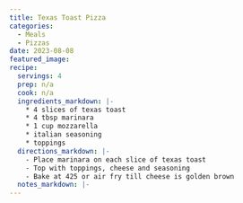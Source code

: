 ```yaml
---
title: Texas Toast Pizza
categories: 
  - Meals
  - Pizzas
date: 2023-08-08
featured_image: 
recipe:
  servings: 4
  prep: n/a
  cook: n/a
  ingredients_markdown: |-
    * 4 slices of texas toast
    * 4 tbsp marinara 
    * 1 cup mozzarella 
    * italian seasoning
    * toppings
  directions_markdown: |-
    - Place marinara on each slice of texas toast
    - Top with toppings, cheese and seasoning
    - Bake at 425 or air fry till cheese is golden brown
  notes_markdown: |-
---
```

